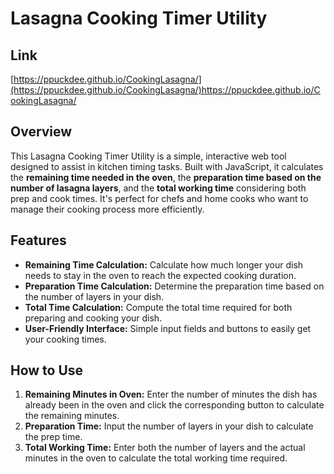 # Lasagna Cooking Timer Utility 
## **Link**
[https://ppuckdee.github.io/CookingLasagna/](https://ppuckdee.github.io/CookingLasagna/)https://ppuckdee.github.io/CookingLasagna/

## **Overview**
This Lasagna Cooking Timer Utility is a simple, interactive web tool designed to assist in kitchen timing tasks. Built with JavaScript, it calculates the **remaining time needed in the oven**, the **preparation time based on the number of lasagna layers**, and the **total working time** considering both prep and cook times. It's perfect for chefs and home cooks who want to manage their cooking process more efficiently.

## **Features**
- **Remaining Time Calculation:** Calculate how much longer your dish needs to stay in the oven to reach the expected cooking duration.
- **Preparation Time Calculation:** Determine the preparation time based on the number of layers in your dish.
- **Total Time Calculation:** Compute the total time required for both preparing and cooking your dish.
- **User-Friendly Interface:** Simple input fields and buttons to easily get your cooking times.

## **How to Use**
1. **Remaining Minutes in Oven:** Enter the number of minutes the dish has already been in the oven and click the corresponding button to calculate the remaining minutes.
2. **Preparation Time:** Input the number of layers in your dish to calculate the prep time.
3. **Total Working Time:** Enter both the number of layers and the actual minutes in the oven to calculate the total working time required.


